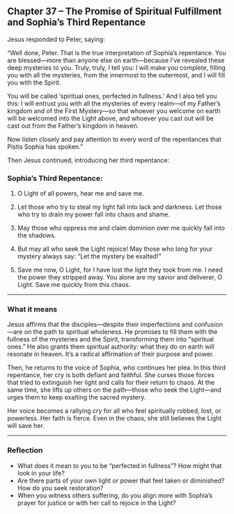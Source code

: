## Chapter 37 – The Promise of Spiritual Fulfillment and Sophia’s Third Repentance

Jesus responded to Peter, saying:

“Well done, Peter. That is the true interpretation of Sophia’s repentance. You are blessed—more than anyone else on earth—because I’ve revealed these deep mysteries to you. Truly, truly, I tell you: I will make you complete, filling you with all the mysteries, from the innermost to the outermost, and I will fill you with the Spirit.

You will be called ‘spiritual ones, perfected in fullness.’ And I also tell you this: I will entrust you with all the mysteries of every realm—of my Father’s kingdom and of the First Mystery—so that whoever you welcome on earth will be welcomed into the Light above, and whoever you cast out will be cast out from the Father’s kingdom in heaven.

Now listen closely and pay attention to every word of the repentances that Pistis Sophia has spoken.”

Then Jesus continued, introducing her third repentance:

### Sophia’s Third Repentance:

1. O Light of all powers, hear me and save me.

2. Let those who try to steal my light fall into lack and darkness. Let those who try to drain my power fall into chaos and shame.

3. May those who oppress me and claim dominion over me quickly fall into the shadows.

4. But may all who seek the Light rejoice! May those who long for your mystery always say: “Let the mystery be exalted!”

5. Save me now, O Light, for I have lost the light they took from me. I need the power they stripped away. You alone are my savior and deliverer, O Light. Save me quickly from this chaos.

---

### What it means

Jesus affirms that the disciples—despite their imperfections and confusion—are on the path to spiritual wholeness. He promises to fill them with the fullness of the mysteries and the Spirit, transforming them into “spiritual ones.” He also grants them spiritual authority: what they do on earth will resonate in heaven. It’s a radical affirmation of their purpose and power.

Then, he returns to the voice of Sophia, who continues her plea. In this third repentance, her cry is both defiant and faithful. She curses those forces that tried to extinguish her light and calls for their return to chaos. At the same time, she lifts up others on the path—those who seek the Light—and urges them to keep exalting the sacred mystery.

Her voice becomes a rallying cry for all who feel spiritually robbed, lost, or powerless. Her faith is fierce. Even in the chaos, she still believes the Light will save her.

---

### Reflection

* What does it mean to you to be “perfected in fullness”? How might that look in your life?
* Are there parts of your own light or power that feel taken or diminished? How do you seek restoration?
* When you witness others suffering, do you align more with Sophia’s prayer for justice or with her call to rejoice in the Light?
